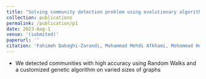 ```yaml
---
title: "Solving community detection problem using evolutionary algorithm in social networks."
collection: publications
permalink: /publication/p1
date: 2023-Aug-1
venue: '(submited)'
paperurl: ''
citation: 'Fahimeh Dabaghi-Zarandi, Mohammad Mehdi Afkhami, Mohammad Hosein Ashoori &quot;Solving community detection problem using evolutionary algorithm in social networks.&quot; (submitted).'
---
```


- We detected communities with high accuracy using Random Walks and a customized genetic algorithm on varied sizes of graphs
